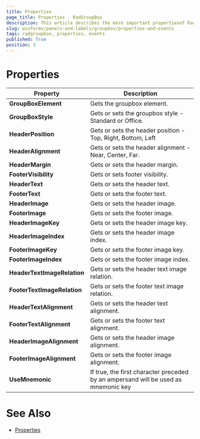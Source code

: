 ```yaml
---
title: Properties
page_title: Properties - RadGroupBox
description: This article describes the more important propertiesof RadGroupBox.
slug: winforms/panels-and-labels/groupbox/properties-and-events
tags: radgroupbox, properties, events
published: True
position: 3
---
```


# Properties

|Property|Description|
|------|------|
|__GroupBoxElement__|Gets the groupbox element.|
|__GroupBoxStyle__|Gets or sets the groupbox style - Standard or Office.|
|__HeaderPosition__|Gets or sets the header position - Top, Right, Bottom, Left|
|__HeaderAlignment__|Gets or sets the header alignment - Near, Center, Far.|
|__HeaderMargin__|Gets or sets the header margin.|
|__FooterVisibility__|Gets or sets footer visibility.|
|__HeaderText__|Gets or sets the header text.|
|__FooterText__|Gets or sets the footer text.|
|__HeaderImage__|Gets or sets the header image.|
|__FooterImage__|Gets or sets the footer image.|
|__HeaderImageKey__|Gets or sets the header image key.|
|__HeaderImageIndex__|Gets or sets the header image index.|
|__FooterImageKey__|Gets or sets the footer image key.|
|__FooterImageIndex__|Gets or sets the footer image index.|
|__HeaderTextImageRelation__|Gets or sets the header text image relation.|
|__FooterTextImageRelation__|Gets or sets the footer text image relation.|
|__HeaderTextAlignment__|Gets or sets the header text alignment.|
|__FooterTextAlignment__|Gets or sets the footer text alignment.|
|__HeaderImageAlignment__|Gets or sets the header image alignment.|
|__FooterImageAlignment__|Gets or sets the footer image alignment.|
|__UseMnemonic__|If true, the first character preceded by an ampersand will be used as mnemonic key|


# See Also

* [Properties](https://docs.telerik.com/devtools/winforms/api/telerik.wincontrols.ui.radgroupbox.html#properties)
